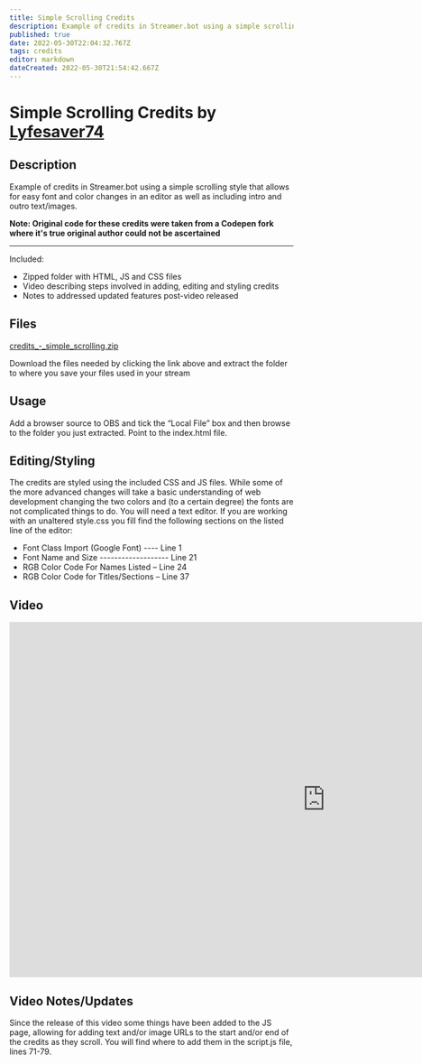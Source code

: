 ```yaml
---
title: Simple Scrolling Credits
description: Example of credits in Streamer.bot using a simple scrolling style that allows for easy font and color changes in an editor as well as including intro and outro text/images
published: true
date: 2022-05-30T22:04:32.767Z
tags: credits
editor: markdown
dateCreated: 2022-05-30T21:54:42.667Z
---
```


# Simple Scrolling Credits by [Lyfesaver74](https://www.twitch.tv/lyfesaver74)

## Description

Example of credits in Streamer.bot using a simple scrolling style that allows for easy font and color changes in an editor as well as including intro and outro text/images. 

**Note: Original code for these credits were taken from a Codepen fork where it's true original author could not be ascertained** 

---

Included:

-   Zipped folder with HTML, JS and CSS files
-   Video describing steps involved in adding, editing and styling credits
-   Notes to addressed updated features post-video released

## Files

[credits\_-\_simple\_scrolling.zip](/extensions/credits/files/credits_-_simple_scrolling.zip) 

Download the files needed by clicking the link above and extract the folder to where you save your files used in your stream

## Usage

Add a browser source to OBS and tick the “Local File” box and then browse to the folder you just extracted. Point to the index.html file.

## Editing/Styling

The credits are styled using the included CSS and JS files. While some of the more advanced changes will take a basic understanding of web development changing the two colors and (to a certain degree) the fonts are not complicated things to do. You will need a text editor. If you are working with an unaltered style.css you fill find the following sections on the listed line of the editor:

-   Font Class Import (Google Font) ---- Line 1
-   Font Name and Size ------------------- Line 21
-   RGB Color Code For Names Listed – Line 24
-   RGB Color Code for Titles/Sections – Line 37

## Video

<iframe width="1120" height="630" src="https://www.youtube.com/embed/7DrRWu_Lmu4" title="YouTube video player" frameborder="0" allow="accelerometer; autoplay; clipboard-write; encrypted-media; gyroscope; picture-in-picture" allowfullscreen></iframe>

## Video Notes/Updates

Since the release of this video some things have been added to the JS page, allowing for adding text and/or image URLs to the start and/or end of the credits as they scroll. You will find where to add them in the script.js file, lines 71-79.
